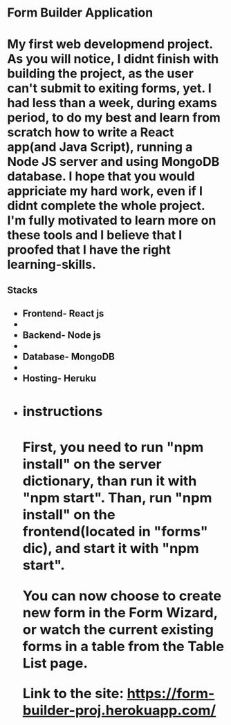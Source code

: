 <h1>Form Builder Application<h1/>

My first web developmend project.
As you will notice, I didnt finish with building the project, as the user can't submit to exiting forms, yet.
I had less than a week, during exams period, to do my best and learn from scratch how to write a React app(and Java Script), running a Node JS server
and using MongoDB database.
I hope that you would appriciate my hard work, even if I didnt complete the whole project. I'm fully motivated to learn more on these tools
and I believe that I proofed that I have the right learning-skills.


<h2>Stacks<h2/>
  <ul>
    <li>Frontend- React js<li/>
    <li>Backend- Node js<li/>
    <li>Database- MongoDB<li/>
    <li>Hosting- Heruku<li/>

<h2>instructions<h2/>
First, you need to run "npm install" on the server dictionary, than run it with "npm start".
Than, run "npm install" on the frontend(located in "forms" dic), and start it with "npm start".

You can now choose to create new form in the Form Wizard, or watch the current existing forms in a table from the Table List page.

Link to the site: https://form-builder-proj.herokuapp.com/
